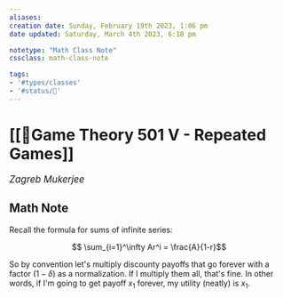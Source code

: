 ```yaml
---
aliases:
creation date: Sunday, February 19th 2023, 1:06 pm
date updated: Saturday, March 4th 2023, 6:18 pm

notetype: "Math Class Note"
cssclass: math-class-note

tags: 
- '#types/classes'
- '#status/🚧'
---
```


# [[🚧Game Theory 501 V - Repeated Games]]
<span style = "font-size:120%"><i >Zagreb Mukerjee </i></span>


## Math Note

Recall the formula for sums of infinite series: 

$$ \sum_{i=1}^\infty Ar^i = \frac{A}{1-r}$$

So by convention let's multiply discounty payoffs that go forever with a factor $(1-\delta)$ as a normalization. If I multiply them all, that's fine. In other words, if I'm going to get payoff $x_1$ forever, my utility (neatly) is $x_1$. 
